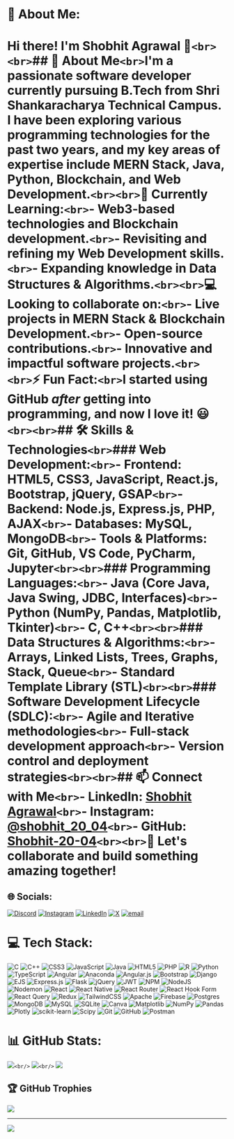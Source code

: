 # 💫 About Me:

# Hi there! I'm Shobhit Agrawal 👋`<br><br>`## 🚀 About Me`<br>`I'm a passionate **software developer** currently pursuing **B.Tech** from Shri Shankaracharya Technical Campus. I have been exploring various **programming technologies** for the past **two years**, and my key areas of expertise include **MERN Stack, Java, Python, Blockchain, and Web Development.**`<br><br>`🌱 **Currently Learning:**`<br>`- Web3-based technologies and Blockchain development.`<br>`- Revisiting and refining my Web Development skills.`<br>`- Expanding knowledge in Data Structures & Algorithms.`<br><br>`💻 **Looking to collaborate on:**`<br>`- Live projects in **MERN Stack & Blockchain Development**.`<br>`- Open-source contributions.`<br>`- Innovative and impactful software projects.`<br><br>`⚡ **Fun Fact:**`<br>`I started using GitHub _after_ getting into programming, and now I love it! 😃`<br><br>`## 🛠️ Skills & Technologies`<br>`### **Web Development:**`<br>`- **Frontend:** HTML5, CSS3, JavaScript, React.js, Bootstrap, jQuery, GSAP`<br>`- **Backend:** Node.js, Express.js, PHP, AJAX`<br>`- **Databases:** MySQL, MongoDB`<br>`- **Tools & Platforms:** Git, GitHub, VS Code, PyCharm, Jupyter`<br><br>`### **Programming Languages:**`<br>`- Java (Core Java, Java Swing, JDBC, Interfaces)`<br>`- Python (NumPy, Pandas, Matplotlib, Tkinter)`<br>`- C, C++`<br><br>`### **Data Structures & Algorithms:**`<br>`- Arrays, Linked Lists, Trees, Graphs, Stack, Queue`<br>`- Standard Template Library (STL)`<br><br>`### **Software Development Lifecycle (SDLC):**`<br>`- Agile and Iterative methodologies`<br>`- Full-stack development approach`<br>`- Version control and deployment strategies`<br><br>`## 📫 Connect with Me`<br>`- **LinkedIn:** [Shobhit Agrawal](https://www.linkedin.com/in/shobhit-agrawal20)`<br>`- **Instagram:** [@shobhit_20_04](https://www.instagram.com/shobhit_20_04)`<br>`- **GitHub:** [Shobhit-20-04](https://github.com/Shobhit-20-04)`<br><br>`🚀 Let's collaborate and build something amazing together!

## 🌐 Socials:

[![Discord](https://img.shields.io/badge/Discord-%237289DA.svg?logo=discord&logoColor=white)](https://discord.gg/shobhit_20_04) [![Instagram](https://img.shields.io/badge/Instagram-%23E4405F.svg?logo=Instagram&logoColor=white)](https://instagram.com/shobhit_20_04) [![LinkedIn](https://img.shields.io/badge/LinkedIn-%230077B5.svg?logo=linkedin&logoColor=white)](https://linkedin.com/in/https://www.linkedin.com/in/shobhit-agrawal20) [![X](https://img.shields.io/badge/X-black.svg?logo=X&logoColor=white)](https://x.com/shobhit_20_04) [![email](https://img.shields.io/badge/Email-D14836?logo=gmail&logoColor=white)](mailto:shobhitagrawal2004@gmail.com)

# 💻 Tech Stack:

![C](https://img.shields.io/badge/c-%2300599C.svg?style=plastic&logo=c&logoColor=white) ![C++](https://img.shields.io/badge/c++-%2300599C.svg?style=plastic&logo=c%2B%2B&logoColor=white) ![CSS3](https://img.shields.io/badge/css3-%231572B6.svg?style=plastic&logo=css3&logoColor=white) ![JavaScript](https://img.shields.io/badge/javascript-%23323330.svg?style=plastic&logo=javascript&logoColor=%23F7DF1E) ![Java](https://img.shields.io/badge/java-%23ED8B00.svg?style=plastic&logo=openjdk&logoColor=white) ![HTML5](https://img.shields.io/badge/html5-%23E34F26.svg?style=plastic&logo=html5&logoColor=white) ![PHP](https://img.shields.io/badge/php-%23777BB4.svg?style=plastic&logo=php&logoColor=white) ![R](https://img.shields.io/badge/r-%23276DC3.svg?style=plastic&logo=r&logoColor=white) ![Python](https://img.shields.io/badge/python-3670A0?style=plastic&logo=python&logoColor=ffdd54) ![TypeScript](https://img.shields.io/badge/typescript-%23007ACC.svg?style=plastic&logo=typescript&logoColor=white) ![Angular](https://img.shields.io/badge/angular-%23DD0031.svg?style=plastic&logo=angular&logoColor=white) ![Anaconda](https://img.shields.io/badge/Anaconda-%2344A833.svg?style=plastic&logo=anaconda&logoColor=white) ![Angular.js](https://img.shields.io/badge/angular.js-%23E23237.svg?style=plastic&logo=angularjs&logoColor=white) ![Bootstrap](https://img.shields.io/badge/bootstrap-%238511FA.svg?style=plastic&logo=bootstrap&logoColor=white) ![Django](https://img.shields.io/badge/django-%23092E20.svg?style=plastic&logo=django&logoColor=white) ![EJS](https://img.shields.io/badge/ejs-%23B4CA65.svg?style=plastic&logo=ejs&logoColor=black) ![Express.js](https://img.shields.io/badge/express.js-%23404d59.svg?style=plastic&logo=express&logoColor=%2361DAFB) ![Flask](https://img.shields.io/badge/flask-%23000.svg?style=plastic&logo=flask&logoColor=white) ![jQuery](https://img.shields.io/badge/jquery-%230769AD.svg?style=plastic&logo=jquery&logoColor=white) ![JWT](https://img.shields.io/badge/JWT-black?style=plastic&logo=JSON%20web%20tokens) ![NPM](https://img.shields.io/badge/NPM-%23CB3837.svg?style=plastic&logo=npm&logoColor=white) ![NodeJS](https://img.shields.io/badge/node.js-6DA55F?style=plastic&logo=node.js&logoColor=white) ![Nodemon](https://img.shields.io/badge/NODEMON-%23323330.svg?style=plastic&logo=nodemon&logoColor=%BBDEAD) ![React](https://img.shields.io/badge/react-%2320232a.svg?style=plastic&logo=react&logoColor=%2361DAFB) ![React Native](https://img.shields.io/badge/react_native-%2320232a.svg?style=plastic&logo=react&logoColor=%2361DAFB) ![React Router](https://img.shields.io/badge/React_Router-CA4245?style=plastic&logo=react-router&logoColor=white) ![React Hook Form](https://img.shields.io/badge/React%20Hook%20Form-%23EC5990.svg?style=plastic&logo=reacthookform&logoColor=white) ![React Query](https://img.shields.io/badge/-React%20Query-FF4154?style=plastic&logo=react%20query&logoColor=white) ![Redux](https://img.shields.io/badge/redux-%23593d88.svg?style=plastic&logo=redux&logoColor=white) ![TailwindCSS](https://img.shields.io/badge/tailwindcss-%2338B2AC.svg?style=plastic&logo=tailwind-css&logoColor=white) ![Apache](https://img.shields.io/badge/apache-%23D42029.svg?style=plastic&logo=apache&logoColor=white) ![Firebase](https://img.shields.io/badge/firebase-a08021?style=plastic&logo=firebase&logoColor=ffcd34) ![Postgres](https://img.shields.io/badge/postgres-%23316192.svg?style=plastic&logo=postgresql&logoColor=white) ![MongoDB](https://img.shields.io/badge/MongoDB-%234ea94b.svg?style=plastic&logo=mongodb&logoColor=white) ![MySQL](https://img.shields.io/badge/mysql-4479A1.svg?style=plastic&logo=mysql&logoColor=white) ![SQLite](https://img.shields.io/badge/sqlite-%2307405e.svg?style=plastic&logo=sqlite&logoColor=white) ![Canva](https://img.shields.io/badge/Canva-%2300C4CC.svg?style=plastic&logo=Canva&logoColor=white) ![Matplotlib](https://img.shields.io/badge/Matplotlib-%23ffffff.svg?style=plastic&logo=Matplotlib&logoColor=black) ![NumPy](https://img.shields.io/badge/numpy-%23013243.svg?style=plastic&logo=numpy&logoColor=white) ![Pandas](https://img.shields.io/badge/pandas-%23150458.svg?style=plastic&logo=pandas&logoColor=white) ![Plotly](https://img.shields.io/badge/Plotly-%233F4F75.svg?style=plastic&logo=plotly&logoColor=white) ![scikit-learn](https://img.shields.io/badge/scikit--learn-%23F7931E.svg?style=plastic&logo=scikit-learn&logoColor=white) ![Scipy](https://img.shields.io/badge/SciPy-%230C55A5.svg?style=plastic&logo=scipy&logoColor=%white) ![Git](https://img.shields.io/badge/git-%23F05033.svg?style=plastic&logo=git&logoColor=white) ![GitHub](https://img.shields.io/badge/github-%23121011.svg?style=plastic&logo=github&logoColor=white) ![Postman](https://img.shields.io/badge/Postman-FF6C37?style=plastic&logo=postman&logoColor=white)

# 📊 GitHub Stats:

![](https://github-readme-stats.vercel.app/api?username=Shobhit_20_04&theme=dark&hide_border=false&include_all_commits=false&count_private=false)`<br/>`
![](https://nirzak-streak-stats.vercel.app/?user=Shobhit_20_04&theme=dark&hide_border=false)`<br/>`
![](https://github-readme-stats.vercel.app/api/top-langs/?username=Shobhit_20_04&theme=dark&hide_border=false&include_all_commits=false&count_private=false&layout=compact)

## 🏆 GitHub Trophies

![](https://github-profile-trophy.vercel.app/?username=Shobhit_20_04&theme=radical&no-frame=false&no-bg=true&margin-w=4)

---

[![](https://visitcount.itsvg.in/api?id=Shobhit_20_04&icon=0&color=0)](https://visitcount.itsvg.in)

<!-- Proudly created with GPRM ( https://gprm.itsvg.in ) -->
